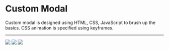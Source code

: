 # Custom Modal
Custom modal is designed using HTML, CSS, JavaScript to brush up the basics. CSS animation is specified using keyframes.
<hr>
<img src = "https://github.com/patilankita79/CustomModalDesign/blob/master/Screenshots/Clickutton.png"/>
<img src = "https://github.com/patilankita79/CustomModalDesign/blob/master/Screenshots/Modal.png"/>
<img src = "https://github.com/patilankita79/CustomModalDesign/blob/master/Screenshots/ModalWithHeaderFooter.png"/>
